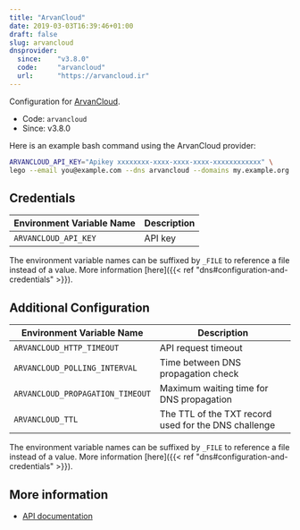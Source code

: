 ```yaml
---
title: "ArvanCloud"
date: 2019-03-03T16:39:46+01:00
draft: false
slug: arvancloud
dnsprovider:
  since:    "v3.8.0"
  code:     "arvancloud"
  url:      "https://arvancloud.ir"
---
```


<!-- THIS DOCUMENTATION IS AUTO-GENERATED. PLEASE DO NOT EDIT. -->
<!-- providers/dns/arvancloud/arvancloud.toml -->
<!-- THIS DOCUMENTATION IS AUTO-GENERATED. PLEASE DO NOT EDIT. -->


Configuration for [ArvanCloud](https://arvancloud.ir).


<!--more-->

- Code: `arvancloud`
- Since: v3.8.0


Here is an example bash command using the ArvanCloud provider:

```bash
ARVANCLOUD_API_KEY="Apikey xxxxxxxx-xxxx-xxxx-xxxx-xxxxxxxxxxxx" \
lego --email you@example.com --dns arvancloud --domains my.example.org run
```




## Credentials

| Environment Variable Name | Description |
|-----------------------|-------------|
| `ARVANCLOUD_API_KEY` | API key |

The environment variable names can be suffixed by `_FILE` to reference a file instead of a value.
More information [here]({{< ref "dns#configuration-and-credentials" >}}).


## Additional Configuration

| Environment Variable Name | Description |
|--------------------------------|-------------|
| `ARVANCLOUD_HTTP_TIMEOUT` | API request timeout |
| `ARVANCLOUD_POLLING_INTERVAL` | Time between DNS propagation check |
| `ARVANCLOUD_PROPAGATION_TIMEOUT` | Maximum waiting time for DNS propagation |
| `ARVANCLOUD_TTL` | The TTL of the TXT record used for the DNS challenge |

The environment variable names can be suffixed by `_FILE` to reference a file instead of a value.
More information [here]({{< ref "dns#configuration-and-credentials" >}}).




## More information

- [API documentation](https://www.arvancloud.ir/docs/api/cdn/4.0)

<!-- THIS DOCUMENTATION IS AUTO-GENERATED. PLEASE DO NOT EDIT. -->
<!-- providers/dns/arvancloud/arvancloud.toml -->
<!-- THIS DOCUMENTATION IS AUTO-GENERATED. PLEASE DO NOT EDIT. -->

